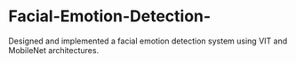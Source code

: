 # Facial-Emotion-Detection-
Designed and implemented a facial emotion detection system using VIT and MobileNet architectures.
